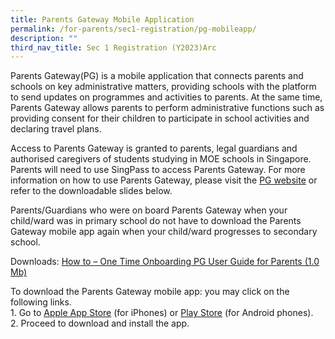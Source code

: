```yaml
---
title: Parents Gateway Mobile Application
permalink: /for-parents/sec1-registration/pg-mobileapp/
description: ""
third_nav_title: Sec 1 Registration (Y2023)Arc
---
```


Parents Gateway(PG) is a mobile application that connects parents and schools on key administrative matters, providing schools with the platform to send updates on programmes and activities to parents. At the same time, Parents Gateway allows parents to perform administrative functions such as providing consent for their children to participate in school activities and declaring travel plans.

Access to Parents Gateway is granted to parents, legal guardians and authorised caregivers of students studying in MOE schools in Singapore. Parents will need to use SingPass to access Parents Gateway. For more information on how to use Parents Gateway, please visit the <a href="https://pg.moe.edu.sg" target="_blank" >PG website</a> or refer to the downloadable slides below.

Parents/Guardians who were on board Parents Gateway when your child/ward was in primary school do not have to download the Parents Gateway mobile app again when your child/ward progresses to secondary school.


Downloads:
[How to – One Time Onboarding PG User Guide for Parents (1.0 Mb)](/files/Forparents/s1reg-PG%20Annex%20A%20-%20One-Time%20Onboarding.pdf)


To download the Parents Gateway mobile app:  you may click on the following links.
<br>1. Go to <a href="https://apps.apple.com/sg/app/parents-gateway/id1267198708" target="_blank" >Apple App Store</a> (for iPhones) or <a href="https://play.google.com/store/apps/details?id=com.moe.pgp" target="_blank" >Play Store</a> (for Android phones).
<br>2. Proceed to download and install the app.